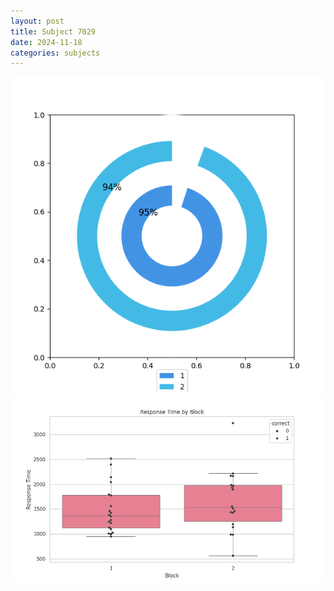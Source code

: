 ```yaml
---
layout: post
title: Subject 7029
date: 2024-11-18
categories: subjects
---
```


![](data/7029/run-3/7029__acc_test.png)
![](data/7029/run-3/7029_rt.png)
